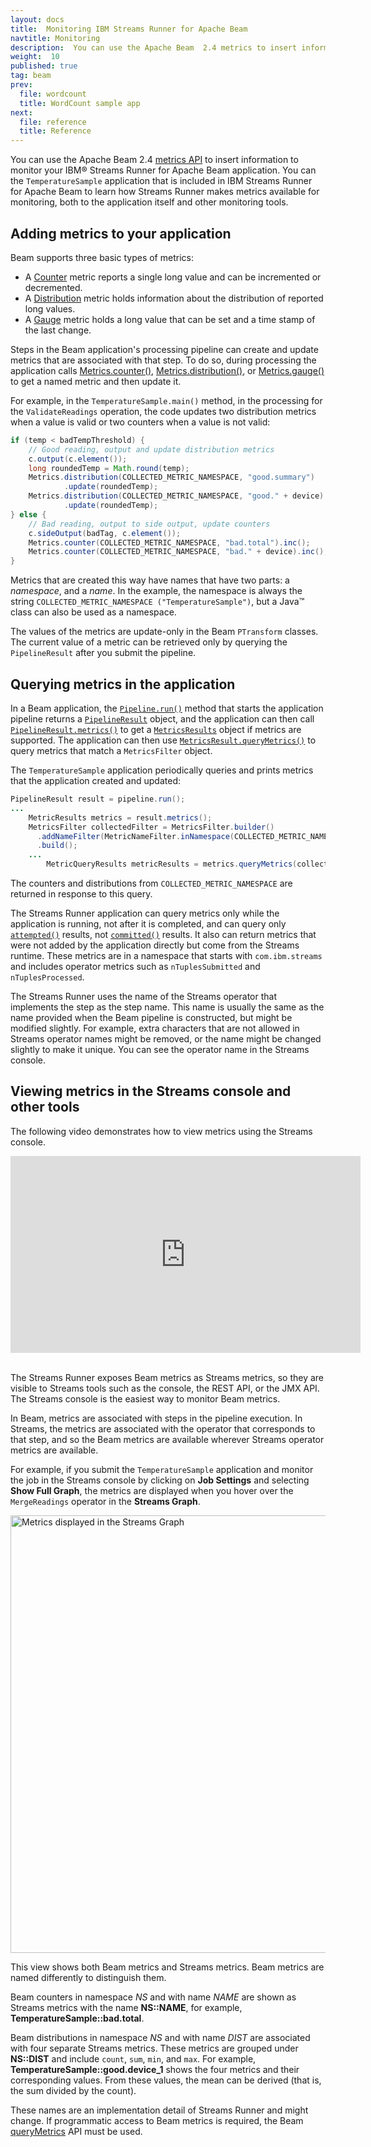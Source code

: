 ```yaml
---
layout: docs
title:  Monitoring IBM Streams Runner for Apache Beam
navtitle: Monitoring
description:  You can use the Apache Beam  2.4 metrics to insert information to monitor your IBM® Streams Runner for Apache Beam application.
weight:  10
published: true
tag: beam
prev:
  file: wordcount
  title: WordCount sample app
next:
  file: reference
  title: Reference
---
```


You can use the Apache Beam  2.4 [metrics API](https://beam.apache.org/documentation/sdks/javadoc/2.4.0/org/apache/beam/sdk/metrics/package-summary.html) to insert information to monitor your IBM® Streams Runner for Apache Beam application. You can the `TemperatureSample` application that is included in IBM Streams Runner for Apache Beam to learn how Streams Runner makes metrics available for monitoring, both to the application itself and other monitoring tools.

## Adding metrics to your application

Beam supports three basic types of metrics:

- A [Counter](https://beam.apache.org/documentation/sdks/javadoc/2.4.0/org/apache/beam/sdk/metrics/Counter.html) metric reports a single long value and can be incremented or decremented.
- A [Distribution](https://beam.apache.org/documentation/sdks/javadoc/2.4.0/org/apache/beam/sdk/metrics/Distribution.html) metric holds information about the distribution of reported long values.
- A [Gauge](https://beam.apache.org/documentation/sdks/javadoc/2.4.0/org/apache/beam/sdk/metrics/Gauge.html) metric holds a long value that can be set and a time stamp of the last change.

Steps in the Beam application's processing pipeline can create and update metrics that are associated with that step. To do so, during processing the application calls [Metrics.counter()](https://beam.apache.org/documentation/sdks/javadoc/2.4.0/org/apache/beam/sdk/metrics/Metrics.html#counter-java.lang.String-java.lang.String-),
[Metrics.distribution()](https://beam.apache.org/documentation/sdks/javadoc/2.4.0/org/apache/beam/sdk/metrics/Metrics.html#distribution-java.lang.String-java.lang.String-), or [Metrics.gauge()](https://beam.apache.org/documentation/sdks/javadoc/2.4.0/org/apache/beam/sdk/metrics/Metrics.html#gauge-java.lang.String-java.lang.String-) to get a named metric and then update it.

For example, in the `TemperatureSample.main()` method, in the processing for the `ValidateReadings` operation, the code updates two distribution metrics when a value is valid or two counters when a value is not valid:

```java
if (temp < badTempThreshold) {
    // Good reading, output and update distribution metrics
    c.output(c.element());
    long roundedTemp = Math.round(temp);
    Metrics.distribution(COLLECTED_METRIC_NAMESPACE, "good.summary")
            .update(roundedTemp);
    Metrics.distribution(COLLECTED_METRIC_NAMESPACE, "good." + device)
            .update(roundedTemp);
} else {
    // Bad reading, output to side output, update counters
    c.sideOutput(badTag, c.element());
    Metrics.counter(COLLECTED_METRIC_NAMESPACE, "bad.total").inc();
    Metrics.counter(COLLECTED_METRIC_NAMESPACE, "bad." + device).inc();
}
```

Metrics that are created this way have names that have two parts: a _namespace_, and a _name_. In the example, the namespace is always the string `COLLECTED_METRIC_NAMESPACE ("TemperatureSample")`, but a Java™ class can also be used as a namespace.

The values of the metrics are update-only in the Beam `PTransform` classes. The current value of a metric can be retrieved only by querying the `PipelineResult` after you submit the pipeline.

## Querying metrics in the application

In a Beam application, the [`Pipeline.run()`](https://beam.apache.org/documentation/sdks/javadoc/2.4.0/org/apache/beam/sdk/Pipeline.html#run--) method that starts the application pipeline returns a [`PipelineResult`](https://beam.apache.org/documentation/sdks/javadoc/2.4.0/org/apache/beam/sdk/PipelineResult.html) object, and the application can then call [`PipelineResult.metrics()`](https://beam.apache.org/documentation/sdks/javadoc/2.4.0/org/apache/beam/sdk/PipelineResult.html#metrics--) to get a [`MetricsResults`](https://beam.apache.org/documentation/sdks/javadoc/2.4.0/org/apache/beam/sdk/metrics/MetricResults.html) object if metrics are supported. The application can then use [`MetricsResult.queryMetrics()`](https://beam.apache.org/documentation/sdks/javadoc/2.4.0/org/apache/beam/sdk/metrics/MetricResults.html#queryMetrics-org.apache.beam.sdk.metrics.MetricsFilter-) to query metrics that match a `MetricsFilter` object.

The `TemperatureSample` application periodically queries and prints metrics that the application created and updated:

```java
PipelineResult result = pipeline.run();
...
    MetricResults metrics = result.metrics();
    MetricsFilter collectedFilter = MetricsFilter.builder()
      .addNameFilter(MetricNameFilter.inNamespace(COLLECTED_METRIC_NAMESPACE))
      .build();
    ...
        MetricQueryResults metricResults = metrics.queryMetrics(collectedFilter);
```

The counters and distributions from `COLLECTED_METRIC_NAMESPACE` are returned in response to this query.

The Streams Runner application can query metrics only while the application is running, not after it is completed, and can query only [`attempted()`](https://beam.apache.org/documentation/sdks/javadoc/2.4.0/org/apache/beam/sdk/metrics/MetricResult.html#attempted--) results, not [`committed()`](https://beam.apache.org/documentation/sdks/javadoc/2.4.0/org/apache/beam/sdk/metrics/MetricResult.html#committed--) results. It also can return metrics that were not added by the application directly but come from the Streams runtime. These metrics are in a namespace that starts with `com.ibm.streams` and includes operator metrics such as `nTuplesSubmitted` and `nTuplesProcessed`.

The Streams Runner uses the name of the Streams operator that implements the step as the step name. This name is usually the same as the name provided when the Beam pipeline is constructed, but might be modified slightly. For example, extra characters that are not allowed in Streams operator names might be removed, or the name might be changed slightly to make it unique. You can see the operator name in the Streams console.

## Viewing metrics in the Streams console and other tools
The following video demonstrates how to view metrics using the Streams console.

<iframe width="560" height="315" src="https://www.youtube.com/embed/1XDyg9pq-t0" frameborder="0" allowfullscreen></iframe>

<br>The Streams Runner exposes Beam metrics as Streams metrics, so they are visible to Streams tools such as the console, the REST API, or the JMX API. The Streams console is the easiest way to monitor Beam metrics.

In Beam, metrics are associated with steps in the pipeline execution. In Streams, the metrics are associated with the operator that corresponds to that step, and so the Beam metrics are available wherever Streams operator metrics are available.

For example, if you submit the `TemperatureSample` application and monitor the job in the Streams console by clicking on **Job Settings** and selecting **Show Full Graph**, the metrics are displayed when you hover over the `MergeReadings` operator in the **Streams Graph**.

<img src="/streamsx.documentation/images/beamrunner/metricsingraph.jpg" alt="Metrics displayed in the Streams Graph" width="700" />

This view shows both Beam metrics and Streams metrics. Beam metrics are named differently to distinguish them.

Beam counters in namespace _NS_ and with name _NAME_ are shown as Streams metrics with the name **NS::NAME**, for example, **TemperatureSample::bad.total**.

Beam distributions in namespace _NS_ and with name _DIST_ are associated with four separate Streams metrics. These metrics are grouped under **NS::DIST** and include `count`, `sum`, `min`, and `max`. For example, **TemperatureSample::good.device\_1** shows the four metrics and their corresponding values. From these values, the mean can be derived (that is, the sum divided by the count).

These names are an implementation detail of Streams Runner and might change. If programmatic access to Beam metrics is required, the Beam [queryMetrics](https://beam.apache.org/documentation/sdks/javadoc/2.4.0/org/apache/beam/sdk/metrics/MetricResults.html#queryMetrics-org.apache.beam.sdk.metrics.MetricsFilter-) API must be used.

